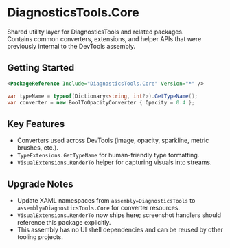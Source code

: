 # DiagnosticsTools.Core

Shared utility layer for DiagnosticsTools and related packages.  
Contains common converters, extensions, and helper APIs that were previously internal to the DevTools assembly.

## Getting Started

```xml
<PackageReference Include="DiagnosticsTools.Core" Version="*" />
```

```csharp
var typeName = typeof(Dictionary<string, int?>).GetTypeName();
var converter = new BoolToOpacityConverter { Opacity = 0.4 };
```

## Key Features

- Converters used across DevTools (image, opacity, sparkline, metric brushes, etc.).
- `TypeExtensions.GetTypeName` for human-friendly type formatting.
- `VisualExtensions.RenderTo` helper for capturing visuals into streams.

## Upgrade Notes

- Update XAML namespaces from `assembly=DiagnosticsTools` to `assembly=DiagnosticsTools.Core` for converter resources.
- `VisualExtensions.RenderTo` now ships here; screenshot handlers should reference this package explicitly.
- This assembly has no UI shell dependencies and can be reused by other tooling projects.
